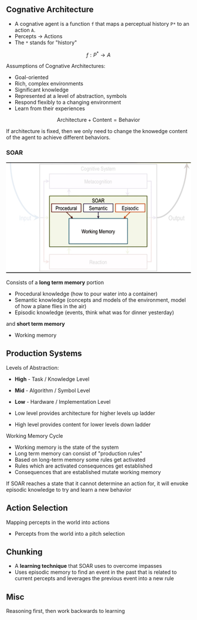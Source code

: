
## Cognative Architecture

- A cognative agent is a function `f` that maps a perceptual history `P*` to an action `A`.
- Percepts -> Actions
- The `*` stands for "history"

$$
f: P^* \rightarrow A
$$

Assumptions of Cognative Architectures:

- Goal-oriented
- Rich, complex environments
- Significant knowledge
- Represented at a level of abstraction, symbols
- Respond flexibly to a changing environment
- Learn from their experiences

$$
\text{Architecture} + \text{Content} = \text{Behavior}
$$

If architecture is fixed, then we only need to change the knowedge content of the agent to achieve different behaviors.

### SOAR

![SOAR](./assets/SOAR.png)

Consists of a **long term memory** portion

- Procedural knowledge (how to pour water into a container)
- Semantic knowledge (concepts and models of the environment, model of how a plane flies in the air)
- Episodic knowledge (events, think what was for dinner yesterday)

and **short term memory**

- Working memory

## Production Systems

Levels of Abstraction:

- **High** - Task / Knowledge Level
- **Mid** - Algorithm / Symbol Level
- **Low** - Hardware / Implementation Level

- Low level provides architecture for higher levels up ladder
- High level provides content for lower levels down ladder

Working Memory Cycle

- Working memory is the state of the system
- Long term memory can consist of "production rules"
- Based on long-term memory some rules get activated
- Rules which are activated consequences get established
- Consequences that are established mutate working memory

If SOAR reaches a state that it cannot determine an action for, it will envoke episodic knowledge to try and learn a new behavior

## Action Selection

Mapping percepts in the world into actions

- Percepts from the world into a pitch selection

## Chunking

- A **learning technique** that SOAR uses to overcome impasses
- Uses episodic memory to find an event in the past that is related to current percepts and leverages the previous event into a new rule

## Misc

Reasoning first, then work backwards to learning

